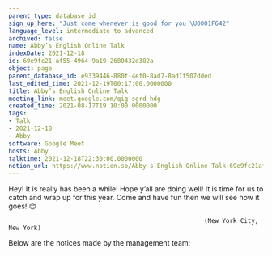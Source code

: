 ```yaml
---
parent_type: database_id
sign_up_here: "Just come whenever is good for you \U0001F642"
language_level: intermediate to advanced
archived: false
name: Abby’s English Online Talk
indexDate: 2021-12-18
id: 69e9fc21-af55-4964-9a19-2680432d382a
object: page
parent_database_id: e9339446-880f-4ef0-8ad7-8ad1f507dded
last_edited_time: 2021-12-19T00:17:00.0000000
title: Abby’s English Online Talk
meeting_link: meet.google.com/qig-sgrd-hdg
created_time: 2021-08-17T19:10:00.0000000
tags:
- Talk
- 2021-12-18
- Abby
software: Google Meet
hosts: Abby
talktime: 2021-12-18T22:30:00.0000000
notion_url: https://www.notion.so/Abby-s-English-Online-Talk-69e9fc21af5549649a192680432d382a
---
```


Hey! It is really has been a while! Hope y’all are doing well! It is time for us to catch and wrap up for this year. Come and have fun then we will see how it goes! 😊



                                                          (New York City, New York)



Below are the notices made by the management team:


